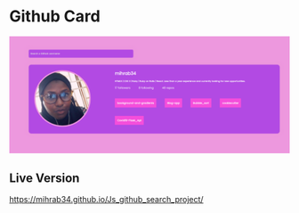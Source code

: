# Github Card

![Project Page](/github.png "Title")


## Live Version

https://mihrab34.github.io/Js_github_search_project/
